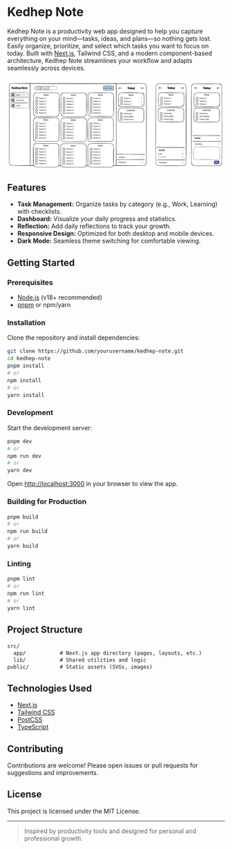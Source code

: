 # Kedhep Note
Kedhep Note is a productivity web app designed to help you capture everything on your mind—tasks, ideas, and plans—so nothing gets lost. Easily organize, prioritize, and select which tasks you want to focus on today. Built with [Next.js](https://nextjs.org), Tailwind CSS, and a modern component-based architecture, Kedhep Note streamlines your workflow and adapts seamlessly across devices.

![Kedhep Note Wireframe](./docs/wireframe.png)

## Features

- **Task Management:** Organize tasks by category (e.g., Work, Learning) with checklists.
- **Dashboard:** Visualize your daily progress and statistics.
- **Reflection:** Add daily reflections to track your growth.
- **Responsive Design:** Optimized for both desktop and mobile devices.
- **Dark Mode:** Seamless theme switching for comfortable viewing.

## Getting Started

### Prerequisites

- [Node.js](https://nodejs.org/) (v18+ recommended)
- [pnpm](https://pnpm.io/) or npm/yarn

### Installation

Clone the repository and install dependencies:

```sh
git clone https://github.com/yourusername/kedhep-note.git
cd kedhep-note
pnpm install
# or
npm install
# or
yarn install
```

### Development

Start the development server:

```sh
pnpm dev
# or
npm run dev
# or
yarn dev
```

Open [http://localhost:3000](http://localhost:3000) in your browser to view the app.

### Building for Production

```sh
pnpm build
# or
npm run build
# or
yarn build
```

### Linting

```sh
pnpm lint
# or
npm run lint
# or
yarn lint
```

## Project Structure

```
src/
  app/           # Next.js app directory (pages, layouts, etc.)
  lib/           # Shared utilities and logic
public/          # Static assets (SVGs, images)
```

## Technologies Used

- [Next.js](https://nextjs.org/)
- [Tailwind CSS](https://tailwindcss.com/)
- [PostCSS](https://postcss.org/)
- [TypeScript](https://www.typescriptlang.org/)

## Contributing

Contributions are welcome! Please open issues or pull requests for suggestions and improvements.

## License

This project is licensed under the MIT License.

---

> Inspired by productivity tools and designed for personal and professional growth.